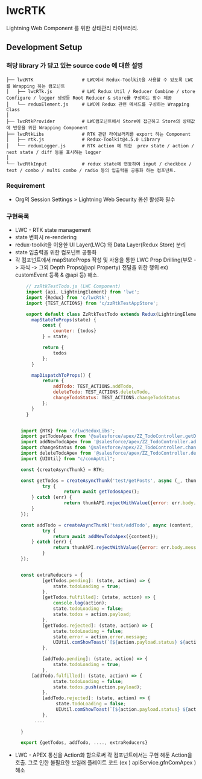 # lwcRTK
Lightning Web Component 를 위한 상태관리 라이브러리.

## Development Setup
### 해당 library 가 담고 있는 source code 에 대한 설명

    ├── lwcRTK                  # LWC에서 Redux-Toolkit을 사용할 수 있도록 LWC 를 Wrapping 하는 컴포넌트 
    │   ├── lwcRTk.js           # LWC Redux Util / Reducer Combine / store Configure / logger 생성등 Root Reducer & store를 구성하는 함수 제공
    │   └── reduxElement.js     # LWC에 Redux 관련 메서드를 구성하는 Wrapping Class
    │
    ├── lwcRtkProvider          # LWC컴포넌트에서 Store에 접근하고 Store의 상태값에 반응을 위한 Wrapping Component
    ├── lwcRtkLibs              # RTK 관련 라이브러리를 export 하는 Component
    │   ├── rtk.js              # Redux-Toolkit@4.5.0 Library
    │   └── reduxLogger.js      # RTK action 에 의한  prev state / action / next state / diff 등을 표시하는 logger  
    │
    └── lwcRtkInput             # redux state에 연동하여 input / checkbox / text / combo / multi combo / radio 등의 입출력을 공통화 하는 컴포넌트.

### Requirement
- Org의 Session Settings > Lightning Web Security 옵션 활성화 필수

### 구현목록
- LWC - RTK state management
- state 변화시 re-rendering
- redux-toolkit을 이용한 UI Layer(LWC) 와 Data Layer(Redux Store) 분리
- state 입출력을 위한 컴포넌트 공통화
- 각 컴포넌트에서 mapStateProps 작성 및 사용을 통한 LWC Prop Drilling(부모 -> 자식 -> 그외 Depth Props(@api Property) 전달을 위한 행위 ex) customEvent 등록 & @api 등) 해소.
  ```javascript
      // zzRtkTestTodo.js (LWC Component)
      import {api, LightningElement} from 'lwc';
      import {Redux} from 'c/lwcRtk';
      import {TEST_ACTIONS} from 'c/zzRtkTestAppStore';
  
      export default class ZzRtkTestTodo extends Redux(LightningElement) {
        mapStateToProps(state) {
		    const {
			    counter: {todos}
		    } = state;

		    return {
			    todos
		    };
	    }

	    mapDispatchToProps() {
		    return {
			    addTodo: TEST_ACTIONS.addTodo,
			    deleteTodo: TEST_ACTIONS.deleteTodo,
			    changeTodoStatus: TEST_ACTIONS.changeTodoStatus
		    };
	    }
      }
  ```
  ```javascript

	import {RTK} from 'c/lwcReduxLibs';
	import getTodosApex from '@salesforce/apex/ZZ_TodoController.getDefaultTodos';
	import addNewTodoApex from '@salesforce/apex/ZZ_TodoController.addDefaultNewTodo';
	import changeStatus from '@salesforce/apex/ZZ_TodoController.changeDefaultTodoStatus';
	import deleteTodoApex from '@salesforce/apex/ZZ_TodoController.deleteTodo';
	import {UIUtil} from "c/comApUtil";

	const {createAsyncThunk} = RTK;

	const getTodos = createAsyncThunk('test/getPosts', async (_, thunkAPI) => {
    		try {
    	    		return await getTodosApex();
   	 	} catch (err) {
    	    		return thunkAPI.rejectWithValue({error: err.body.message, status: err.status, statusText: err.statusText});
   	 	}
	});

	const addTodo = createAsyncThunk('test/addTodo', async (content, thunkAPI) => {
    		try {
        		return await addNewTodoApex({content});
   	 	} catch (err) {
       		 	return thunkAPI.rejectWithValue({error: err.body.message, status: err.status, statusText: err.statusText});
    		}
	});


	const extraReducers = {
    		[getTodos.pending]: (state, action) => {
        		state.todoLoading = true;
    		},
    		[getTodos.fulfilled]: (state, action) => {
        		console.log(action);
        		state.todoLoading = false;
        		state.todos = action.payload;
    		},
    		[getTodos.rejected]: (state, action) => {
        		state.todoLoading = false;
        		state.error = action.error.message;
        		UIUtil.comShowToast(`[${action.payload.status} ${action.payload.statusText}] ${action.payload.error}`);
    		},

    		[addTodo.pending]: (state, action) => {
        		state.todoLoading = true;
    		},
   		[addTodo.fulfilled]: (state, action) => {
        		state.todoLoading = false;
        		state.todos.push(action.payload);
    		},
    		[addTodo.rejected]: (state, action) => {
       			 state.todoLoading = false;
       			 UIUtil.comShowToast(`[${action.payload.status} ${action.payload.statusText}] ${action.payload.error}`);
    		},
   		 ....
   
	}

	export {getTodos, addTodo, ...., extraReducers}
  ```
- LWC - APEX 통신을 Action화 함으로써 각 컴포넌트에서는 구현 해둔 Action을 호출. 그로 인한 불필요한 보일러 플레이트 코드 (ex ) apiService.gfnComApex ) 해소 
